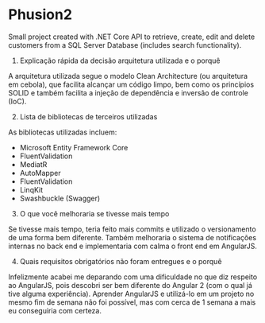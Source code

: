 # Phusion2
Small project created with .NET Core API to retrieve, create, edit and delete customers from a SQL Server Database (includes search functionality).



1. Explicação rápida da decisão arquitetura utilizada e o porquê

A arquitetura utilizada segue o modelo Clean Architecture (ou arquitetura em cebola), que facilita alcançar um código limpo, bem como os princípios SOLID e também facilita a injeção de dependência e inversão de controle (IoC).

2. Lista de bibliotecas de terceiros utilizadas

As bibliotecas utilizadas incluem:
- Microsoft Entity Framework Core
- FluentValidation
- MediatR
- AutoMapper
- FluentValidation
- LinqKit
- Swashbuckle (Swagger)

3. O que você melhoraria se tivesse mais tempo

Se tivesse mais tempo, teria feito mais commits e utilizado o versionamento de uma forma bem diferente. Também melhoraria o sistema de notificações internas no back end e implementaria com calma o front end em AngularJS.

4. Quais requisitos obrigatórios não foram entregues e o porquê

Infelizmente acabei me deparando com uma dificuldade no que diz respeito ao AngularJS, pois descobri ser bem diferente do Angular 2 (com o qual já tive alguma experiência). Aprender AngularJS e utilizá-lo em um projeto no mesmo fim de semana não foi possível, mas com cerca de 1 semana a mais eu conseguiria com certeza.
